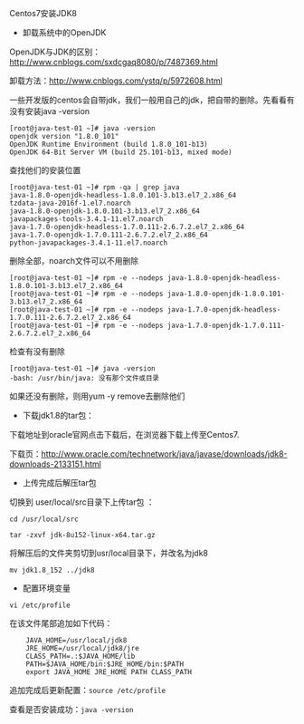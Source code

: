 Centos7安装JDK8

- 卸载系统中的OpenJDK

OpenJDK与JDK的区别：http://www.cnblogs.com/sxdcgaq8080/p/7487369.html 

卸载方法：http://www.cnblogs.com/ystq/p/5972608.html

一些开发版的centos会自带jdk，我们一般用自己的jdk，把自带的删除。先看看有没有安装java -version

```
[root@java-test-01 ~]# java -version
openjdk version "1.8.0_101"
OpenJDK Runtime Environment (build 1.8.0_101-b13)
OpenJDK 64-Bit Server VM (build 25.101-b13, mixed mode)
```

查找他们的安装位置

```
[root@java-test-01 ~]# rpm -qa | grep java
java-1.8.0-openjdk-headless-1.8.0.101-3.b13.el7_2.x86_64
tzdata-java-2016f-1.el7.noarch
java-1.8.0-openjdk-1.8.0.101-3.b13.el7_2.x86_64
javapackages-tools-3.4.1-11.el7.noarch
java-1.7.0-openjdk-headless-1.7.0.111-2.6.7.2.el7_2.x86_64
java-1.7.0-openjdk-1.7.0.111-2.6.7.2.el7_2.x86_64
python-javapackages-3.4.1-11.el7.noarch
```

删除全部，noarch文件可以不用删除

```
[root@java-test-01 ~]# rpm -e --nodeps java-1.8.0-openjdk-headless-1.8.0.101-3.b13.el7_2.x86_64
[root@java-test-01 ~]# rpm -e --nodeps java-1.8.0-openjdk-1.8.0.101-3.b13.el7_2.x86_64
[root@java-test-01 ~]# rpm -e --nodeps java-1.7.0-openjdk-headless-1.7.0.111-2.6.7.2.el7_2.x86_64
[root@java-test-01 ~]# rpm -e --nodeps java-1.7.0-openjdk-1.7.0.111-2.6.7.2.el7_2.x86_64
```

检查有没有删除

```
[root@java-test-01 ~]# java -version
-bash: /usr/bin/java: 没有那个文件或目录
```

如果还没有删除，则用yum -y remove去删除他们


- 下载jdk1.8的tar包：

下载地址到oracle官网点击下载后，在浏览器下载上传至Centos7.

下载页：http://www.oracle.com/technetwork/java/javase/downloads/jdk8-downloads-2133151.html


- 上传完成后解压tar包 

切换到 user/local/src目录下上传tar包 ：
 
`cd /usr/local/src`

`tar -zxvf jdk-8u152-linux-x64.tar.gz`

将解压后的文件夹剪切到usr/local目录下，并改名为jdk8 

`mv jdk1.8_152 ../jdk8`

- 配置环境变量 

`vi /etc/profile`

在该文件尾部追加如下代码：

```
    JAVA_HOME=/usr/local/jdk8
    JRE_HOME=/usr/local/jdk8/jre
    CLASS_PATH=.:$JAVA_HOME/lib
    PATH=$JAVA_HOME/bin:$JRE_HOME/bin:$PATH
    export JAVA_HOME JRE_HOME PATH CLASS_PATH 
```

追加完成后更新配置：`source /etc/profile` 

查看是否安装成功：`java -version`

